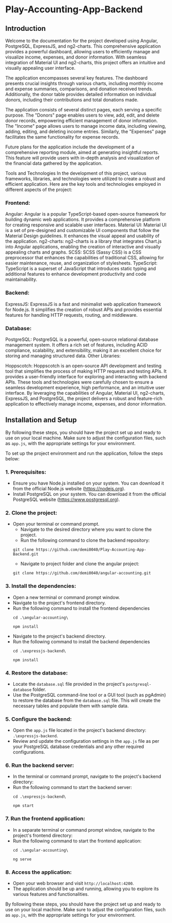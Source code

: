 # Play-Accounting-App-Backend
## Introduction
Welcome to the documentation for the project developed using Angular, PostgreSQL, ExpressJS, and ng2-charts. This comprehensive application provides a powerful dashboard, allowing users to efficiently manage and visualize income, expenses, and donor information. With seamless integration of Material UI and ng2-charts, this project offers an intuitive and visually appealing user interface.

The application encompasses several key features. The dashboard presents crucial insights through various charts, including monthly income and expense summaries, comparisons, and donation received trends. Additionally, the donor table provides detailed information on individual donors, including their contributions and total donations made.

The application consists of several distinct pages, each serving a specific purpose. The "Donors" page enables users to view, add, edit, and delete donor records, empowering efficient management of donor information. The "Income" page allows users to manage income data, including viewing, adding, editing, and deleting income entries. Similarly, the "Expenses" page facilitates the same functionality for expense records.

Future plans for the application include the development of a comprehensive reporting module, aimed at generating insightful reports. This feature will provide users with in-depth analysis and visualization of the financial data gathered by the application.


Tools and Technologies
In the development of this project, various frameworks, libraries, and technologies were utilized to create a robust and efficient application. Here are the key tools and technologies employed in different aspects of the project:

### Frontend:

Angular: Angular is a popular TypeScript-based open-source framework for building dynamic web applications. It provides a comprehensive platform for creating responsive and scalable user interfaces.
Material UI: Material UI is a set of pre-designed and customizable UI components that follow the Material Design guidelines. It enhances the visual appeal and usability of the application.
ng2-charts: ng2-charts is a library that integrates Chart.js into Angular applications, enabling the creation of interactive and visually appealing charts and graphs.
SCSS: SCSS (Sassy CSS) is a CSS preprocessor that enhances the capabilities of traditional CSS, allowing for easier maintenance, reuse, and organization of stylesheets.
TypeScript: TypeScript is a superset of JavaScript that introduces static typing and additional features to enhance development productivity and code maintainability.

### Backend:

ExpressJS: ExpressJS is a fast and minimalist web application framework for Node.js. It simplifies the creation of robust APIs and provides essential features for handling HTTP requests, routing, and middleware.

### Database:

PostgreSQL: PostgreSQL is a powerful, open-source relational database management system. It offers a rich set of features, including ACID compliance, scalability, and extensibility, making it an excellent choice for storing and managing structured data.
Other Libraries:

Hoppscotch: Hoppscotch is an open-source API development and testing tool that simplifies the process of making HTTP requests and testing APIs. It provides a user-friendly interface for exploring and interacting with backend APIs.
These tools and technologies were carefully chosen to ensure a seamless development experience, high performance, and an intuitive user interface. By leveraging the capabilities of Angular, Material UI, ng2-charts, ExpressJS, and PostgreSQL, the project delivers a robust and feature-rich application to effectively manage income, expenses, and donor information.



## Installation and Setup
By following these steps, you should have the project set up and ready to use on your local machine. Make sure to adjust the configuration files, such as `app.js`, with the appropriate settings for your environment.

To set up the project environment and run the application, follow the steps below:

### 1. Prerequisites:
- Ensure you have Node.js installed on your system. You can download it from the official Node.js website (https://nodejs.org).
- Install PostgreSQL on your system. You can download it from the official PostgreSQL website (https://www.postgresql.org).

### 2. Clone the project:
- Open your terminal or command prompt.
    - Navigate to the desired directory where you want to clone the project.
    - Run the following command to clone the backend repository:
    ```
    git clone https://github.com/demi0040/Play-Accounting-App-Backend.git
    ```
    - Navigate to project folder and clone the angular project:
    ```
    git clone https://github.com/demi0040/angular-accounting.git
    ```

### 3. Install the dependencies:
   - Open a new terminal or command prompt window.
   - Navigate to the project's frontend directory.
   - Run the following command to install the frontend dependencies
     ```
     cd .\angular-accounting\
     
     npm install
     ```
   - Navigate to the project's backend directory.
   - Run the following command to install the backend dependencies
     ```
     cd .\expressjs-backend\
     
     npm install
     ```

### 4. Restore the database:
   - Locate the `database.sql` file provided in the project's `postgresql-database` folder.
   - Use the PostgreSQL command-line tool or a GUI tool (such as pgAdmin) to restore the database from the `database.sql` file. This will create the necessary tables and populate them with sample data.

### 5. Configure the backend:
   - Open the `app.js` file located in the project's backend directory: `.\expressjs-backend`.
   - Review and update the configuration settings in the `app.js` file as per your PostgreSQL database credentials and any other required configurations.

### 6. Run the backend server:
   - In the terminal or command prompt, navigate to the project's backend directory:
   - Run the following command to start the backend server:
     ```
     cd .\expressjs-backend\
     
     npm start
     ```

### 7. Run the frontend application:
   - In a separate terminal or command prompt window, navigate to the project's frontend directory:
   - Run the following command to start the frontend application:
     ```
     cd .\angular-accounting\
     
     ng serve
     ```

### 8. Access the application:
   - Open your web browser and visit `http://localhost:4200`.
   - The application should be up and running, allowing you to explore its various features and functionalities.

By following these steps, you should have the project set up and ready to use on your local machine. Make sure to adjust the configuration files, such as `app.js`, with the appropriate settings for your environment.

